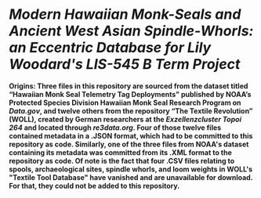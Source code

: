 # ***Modern Hawaiian Monk-Seals and Ancient West Asian Spindle-Whorls: an Eccentric Database for Lily Woodard's LIS-545 B Term Project***

**Origins: Three files in this repository are sourced from the dataset titled “Hawaiian Monk Seal Telemetry Tag Deployments" published by NOAA’s Protected Species Division Hawaiian Monk Seal Research Program on *Data.gov*, and twelve others from the repository “The Textile Revolution” (WOLL), created by German researchers at the *Exzellenzcluster Topoi 264* and located through *re3data.org*. Four of those twelve files contained metadata in a .JSON format, which had to be committed to this repository as code. Similarly, one of the three files from NOAA's dataset containing its metadata was committed from its .XML format to the repository as code. Of note is the fact that four .CSV files relating to spools, archaeological sites, spindle whorls, and loom weights in WOLL's "Textile Tool Database" have vanished and are unavailable for download. For that, they could not be added to this repository.**


